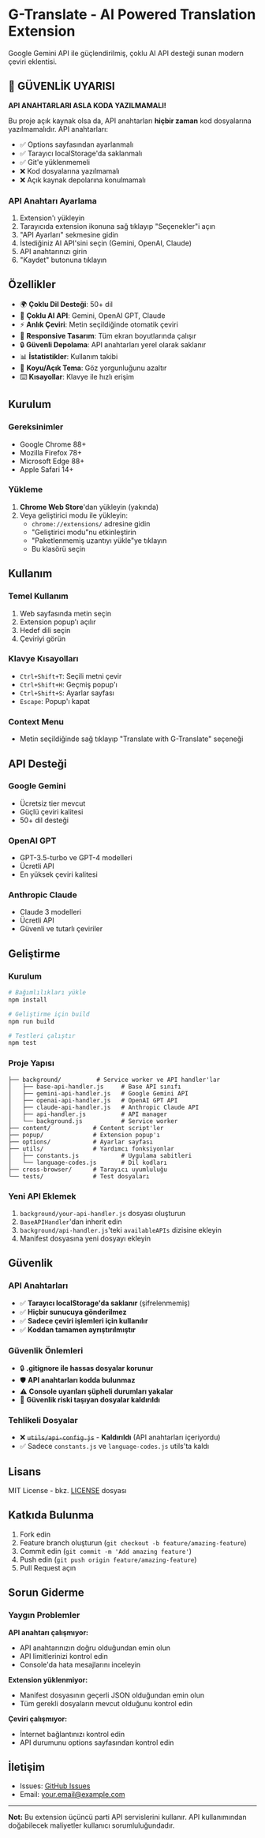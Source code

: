 # G-Translate - AI Powered Translation Extension

Google Gemini API ile güçlendirilmiş, çoklu AI API desteği sunan modern çeviri eklentisi.

## 🚨 GÜVENLİK UYARISI

**API ANAHTARLARI ASLA KODA YAZILMAMALI!**

Bu proje açık kaynak olsa da, API anahtarları **hiçbir zaman** kod dosyalarına yazılmamalıdır. API anahtarları:

- ✅ Options sayfasından ayarlanmalı
- ✅ Tarayıcı localStorage'da saklanmalı
- ✅ Git'e yüklenmemeli
- ❌ Kod dosyalarına yazılmamalı
- ❌ Açık kaynak depolarına konulmamalı

### API Anahtarı Ayarlama

1. Extension'ı yükleyin
2. Tarayıcıda extension ikonuna sağ tıklayıp "Seçenekler"i açın
3. "API Ayarları" sekmesine gidin
4. İstediğiniz AI API'sini seçin (Gemini, OpenAI, Claude)
5. API anahtarınızı girin
6. "Kaydet" butonuna tıklayın

## Özellikler

- 🌍 **Çoklu Dil Desteği**: 50+ dil
- 🤖 **Çoklu AI API**: Gemini, OpenAI GPT, Claude
- ⚡ **Anlık Çeviri**: Metin seçildiğinde otomatik çeviri
- 📱 **Responsive Tasarım**: Tüm ekran boyutlarında çalışır
- 🔒 **Güvenli Depolama**: API anahtarları yerel olarak saklanır
- 📊 **İstatistikler**: Kullanım takibi
- 🎨 **Koyu/Açık Tema**: Göz yorgunluğunu azaltır
- ⌨️ **Kısayollar**: Klavye ile hızlı erişim

## Kurulum

### Gereksinimler

- Google Chrome 88+
- Mozilla Firefox 78+
- Microsoft Edge 88+
- Apple Safari 14+

### Yükleme

1. **Chrome Web Store**'dan yükleyin (yakında)
2. Veya geliştirici modu ile yükleyin:
   - `chrome://extensions/` adresine gidin
   - "Geliştirici modu"nu etkinleştirin
   - "Paketlenmemiş uzantıyı yükle"ye tıklayın
   - Bu klasörü seçin

## Kullanım

### Temel Kullanım

1. Web sayfasında metin seçin
2. Extension popup'ı açılır
3. Hedef dili seçin
4. Çeviriyi görün

### Klavye Kısayolları

- `Ctrl+Shift+T`: Seçili metni çevir
- `Ctrl+Shift+H`: Geçmiş popup'ı
- `Ctrl+Shift+S`: Ayarlar sayfası
- `Escape`: Popup'ı kapat

### Context Menu

- Metin seçildiğinde sağ tıklayıp "Translate with G-Translate" seçeneği

## API Desteği

### Google Gemini
- Ücretsiz tier mevcut
- Güçlü çeviri kalitesi
- 50+ dil desteği

### OpenAI GPT
- GPT-3.5-turbo ve GPT-4 modelleri
- Ücretli API
- En yüksek çeviri kalitesi

### Anthropic Claude
- Claude 3 modelleri
- Ücretli API
- Güvenli ve tutarlı çeviriler

## Geliştirme

### Kurulum

```bash
# Bağımlılıkları yükle
npm install

# Geliştirme için build
npm run build

# Testleri çalıştır
npm test
```

### Proje Yapısı

```
├── background/          # Service worker ve API handler'lar
│   ├── base-api-handler.js     # Base API sınıfı
│   ├── gemini-api-handler.js   # Google Gemini API
│   ├── openai-api-handler.js   # OpenAI GPT API
│   ├── claude-api-handler.js   # Anthropic Claude API
│   ├── api-handler.js          # API manager
│   └── background.js           # Service worker
├── content/            # Content script'ler
├── popup/              # Extension popup'ı
├── options/            # Ayarlar sayfası
├── utils/              # Yardımcı fonksiyonlar
│   ├── constants.js            # Uygulama sabitleri
│   └── language-codes.js       # Dil kodları
├── cross-browser/      # Tarayıcı uyumluluğu
└── tests/              # Test dosyaları
```

### Yeni API Eklemek

1. `background/your-api-handler.js` dosyası oluşturun
2. `BaseAPIHandler`'dan inherit edin
3. `background/api-handler.js`'teki `availableAPIs` dizisine ekleyin
4. Manifest dosyasına yeni dosyayı ekleyin

## Güvenlik

### API Anahtarları
- ✅ **Tarayıcı localStorage'da saklanır** (şifrelenmemiş)
- ✅ **Hiçbir sunucuya gönderilmez**
- ✅ **Sadece çeviri işlemleri için kullanılır**
- ✅ **Koddan tamamen ayrıştırılmıştır**

### Güvenlik Önlemleri
- 🔒 **.gitignore ile hassas dosyalar korunur**
- 🛡️ **API anahtarları kodda bulunmaz**
- ⚠️ **Console uyarıları şüpheli durumları yakalar**
- 🚫 **Güvenlik riski taşıyan dosyalar kaldırıldı**

### Tehlikeli Dosyalar
- ❌ ~~`utils/api-config.js`~~ - **Kaldırıldı** (API anahtarları içeriyordu)
- ✅ Sadece `constants.js` ve `language-codes.js` utils'ta kaldı

## Lisans

MIT License - bkz. [LICENSE](LICENSE) dosyası

## Katkıda Bulunma

1. Fork edin
2. Feature branch oluşturun (`git checkout -b feature/amazing-feature`)
3. Commit edin (`git commit -m 'Add amazing feature'`)
4. Push edin (`git push origin feature/amazing-feature`)
5. Pull Request açın

## Sorun Giderme

### Yaygın Problemler

**API anahtarı çalışmıyor:**
- API anahtarınızın doğru olduğundan emin olun
- API limitlerinizi kontrol edin
- Console'da hata mesajlarını inceleyin

**Extension yüklenmiyor:**
- Manifest dosyasının geçerli JSON olduğundan emin olun
- Tüm gerekli dosyaların mevcut olduğunu kontrol edin

**Çeviri çalışmıyor:**
- İnternet bağlantınızı kontrol edin
- API durumunu options sayfasından kontrol edin

## İletişim

- Issues: [GitHub Issues](https://github.com/yourusername/g-translate/issues)
- Email: your.email@example.com

---

**Not:** Bu extension üçüncü parti API servislerini kullanır. API kullanımından doğabilecek maliyetler kullanıcı sorumluluğundadır.
